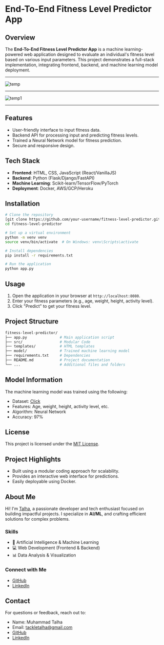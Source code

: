 # End-To-End Fitness Level Predictor App

## Overview
The **End-To-End Fitness Level Predictor App** is a machine learning-powered web application designed to evaluate an individual's fitness level based on various input parameters. This project demonstrates a full-stack implementation, integrating frontend, backend, and machine learning model deployment.

---

![temp](https://github.com/user-attachments/assets/04123060-519a-4054-9947-eddcfceaff16)

---

![temp1](https://github.com/user-attachments/assets/c092dd4e-c080-49f8-8168-c0219b6ef9eb)

---

## Features
- User-friendly interface to input fitness data.
- Backend API for processing input and predicting fitness levels.
- Trained a Neural Network model for fitness prediction.
- Secure and responsive design.

## Tech Stack
- **Frontend**: HTML, CSS, JavaScript (React/VanillaJS)
- **Backend**: Python (Flask/Django/FastAPI)
- **Machine Learning**: Scikit-learn/TensorFlow/PyTorch
- **Deployment**: Docker, AWS/GCP/Heroku

## Installation

```bash
# Clone the repository
[git clone https://github.com/your-username/fitness-level-predictor.git](https://github.com/anonymous298/Fitness-Level-Predictor-Project.git)
cd fitness-level-predictor

# Set up a virtual environment
python -m venv venv
source venv/bin/activate  # On Windows: venv\Scripts\activate

# Install dependencies
pip install -r requirements.txt

# Run the application
python app.py
```

## Usage
1. Open the application in your browser at `http://localhost:8080`.
2. Enter your fitness parameters (e.g., age, weight, height, activity level).
3. Click "Predict" to get your fitness level.

## Project Structure
```bash
fitness-level-predictor/
├── app.py               # Main application script
├── src/                 # Modular Code 
├── templates/           # HTML templates
├── model/               # Trained machine learning model
├── requirements.txt     # Dependencies
├── README.md            # Project documentation
└── ...                  # Additional files and folders
```

## Model Information
The machine learning model was trained using the following:
- Dataset: [Click](https://www.kaggle.com/datasets/jijagallery/fitlife-health-and-fitness-tracking-dataset)
- Features: Age, weight, height, activity level, etc.
- Algorithm: Neural Network
- Accuracy: 97%

## License
This project is licensed under the [MIT License](LICENSE).

## Project Highlights

- Built using a modular coding approach for  scalability.
- Provides an interactive web interface for predictions.
- Easily deployable using Docker.

## **About Me**  

Hi! I'm [Talha](https://github.com/anonymous298), a passionate developer and tech enthusiast focused on building impactful projects. I specialize in **AI/ML**, and crafting efficient solutions for complex problems.  

### **Skills**  
- 🧠 Artificial Intelligence & Machine Learning  
- 💻 Web Development (Frontend & Backend)  
- 📊 Data Analysis & Visualization  

### **Connect with Me**  
- [GitHub](https://github.com/anonymous298)  
- [LinkedIn](https://linkedin.com/in/muhmmad-talha937/)


## Contact
For questions or feedback, reach out to:
- Name: Muhammad Talha
- Email: tackletalha@gmail.com
- [GitHub](https://github.com/anonymous298)
- [LinkedIn](https://linkedin.com/in/muhmmad-talha937/)
